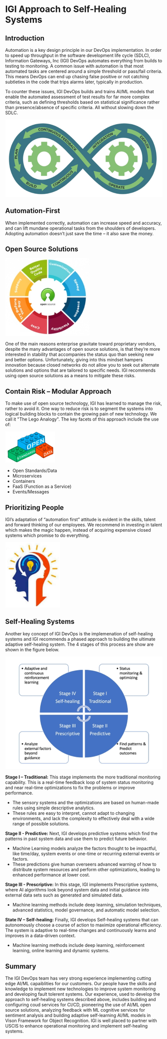 # IGI Approach to Self-Healing Systems

## Introduction

Automation is a key design principle in our DevOps implementation. In order to speed up throughput in
the software development life cycle (SDLC), Information Gateways, Inc (IGI) DevOps automates everything from builds to testing to monitoring. A common issue with automation is that most automated tasks are centered around a simple threshold or pass/fail criteria. This means DevOps can end up chasing false positive or not catching subtleties in the code that trips alarms later, typically in production.

To counter these issues, IGI DevOps builds and trains AI/ML models that enable the automated assessment of test results for far more complex criteria, such as defining thresholds based on statistical significance rather than presence/absence of specific criteria. All without slowing down the SDLC.

![CI/CD Process](Images/DEVOPS.png "DevOps Process")

## Automation-First

When implemented correctly, automation can increase speed and accuracy, and can lift mundane operational tasks from the shoulders of developers. Adopting automation doesn’t just save the time – it also save the money.

## Open Source Solutions

![Open Source Beneifits](Images/open.png "Open Source Benefits")

One of the main reasons enterprise gravitate toward
proprietary vendors, despite the many advantages of
open source solutions, is that they’re more interested
in stability that accompanies the status quo than
seeking new and better options. Unfortunately, giving
into this mindset hampers innovation because closed
networks do not allow you to seek out alternate
solutions and options that are tailored to specific
needs. IGI recommends using open source solutions as a means to mitigate these risks.

## Contain Risk – Modular Approach

To make use of open source technology, IGI has learned to
manage the risk, rather to avoid it. One way to reduce risk is
to segment the systems into logical building blocks to
contain the growing pain of new technology. We call it "The
Lego Analogy". The key facets of this approach include the use of:

![Lego Blocks](Images/blocks1.png "Modular Approach") 

* Open Standards/Data
* Microservices
* Containers
* FaaS (Function as a Service)
* Events/Messages

## Prioritizing People
IGI’s adaptation of “automation first” attitude is evident in
the skills, talent and forward thinking of our employees. We
recommend in investing in talent which makes the magic
happen, instead of acquiring expensive closed systems which
promise to do everything.

![Poeple are key](Images/people.png "People are key")

## Self-Healing Systems

Another key concept of IGI DevOps is the implemenation of self-healing systems and IGI recommends a phased approach to building the ultimate adaptive self-healing system. The 4 stages of this process are show are shown in the figure below. 

![Approach to self-healing systems](Images/healing.png "Creating Self-Healing Systems")

**Stage I – Traditional:**
This stage implements the more traditional monitoring capability. This is a real-time feedback loop of system status monitoring and near real-time optimizations to fix the problems or improve performance.

* The sensory systems and the optimizations are based on human-made rules using simple descriptive analytics.
* These rules are easy to interpret, cannot adapt to changing environments, and lack the complexity to effectively deal with a wide range of possible solutions.


**Stage II - Predictive:**
Next, IGI develops predictive systems which find the patterns in past system data and use them to predict future behavior.

* Machine Learning models analyze the factors thought to be impactful, like time/day, system events or one-time or recurring external events or factors.
* These predictions give human overseers advanced warning of how to distribute system resources and perform other optimizations, leading to enhanced performance at lower cost.

**Stage III - Prescriptive:**
In this stage, IGI implements Prescriptive systems, where AI algorithms look beyond system data and initial guidance into external data sets such as generated and simulated data.

* Machine learning methods include deep learning, simulation techniques, advanced
statistics, model governance, and automatic model selection.


**State IV – Self-healing:**
Finally, IGI develops Self-healing systems that can autonomously choose a course of action to maximize operational efficiency. The system is adaptive to real-time changes and continuously learns and improves in
a data-driven context.

* Machine learning methods include deep learning, reinforcement learning, online
learning and dynamic systems.

## Summary
The IGI DevOps team has very strong experience implementing cutting edge AI/ML capaiblities for our customers. Our people have the skills and knowledge to implement new technologies to improve system monitoring and developing fault tolerent systems. Our experience, used to develop the approach to self-healing systems described above, includes building and configuring coud services for CI/CD, pioneering the use of AI/ML open source solutions, analyzing feedback with ML cognitive services for sentiment analysis and building adaptive self-learning AI/ML models in Vison Framework for Object Recognition. IGI is well placed to partner with USCIS to enhance operational monitoring and implement self-healing systems.

